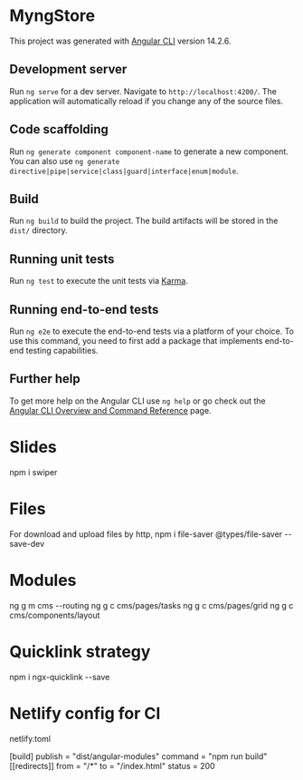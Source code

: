 # MyngStore

This project was generated with [Angular CLI](https://github.com/angular/angular-cli) version 14.2.6.

## Development server

Run `ng serve` for a dev server. Navigate to `http://localhost:4200/`. The application will automatically reload if you change any of the source files.

## Code scaffolding

Run `ng generate component component-name` to generate a new component. You can also use `ng generate directive|pipe|service|class|guard|interface|enum|module`.

## Build

Run `ng build` to build the project. The build artifacts will be stored in the `dist/` directory.

## Running unit tests

Run `ng test` to execute the unit tests via [Karma](https://karma-runner.github.io).

## Running end-to-end tests

Run `ng e2e` to execute the end-to-end tests via a platform of your choice. To use this command, you need to first add a package that implements end-to-end testing capabilities.

## Further help

To get more help on the Angular CLI use `ng help` or go check out the [Angular CLI Overview and Command Reference](https://angular.io/cli) page.

# Slides
npm i swiper

# Files
For download and upload files by http, npm i file-saver @types/file-saver --save-dev

# Modules
ng g m cms --routing
ng g c cms/pages/tasks
ng g c cms/pages/grid
ng g c cms/components/layout

# Quicklink strategy
npm i ngx-quicklink --save

# Netlify config for CI

netlify.toml

[build]
  publish = "dist/angular-modules"
  command = "npm run build"
[[redirects]]
  from = "/*"
  to = "/index.html"
  status = 200
